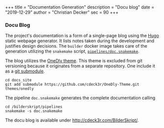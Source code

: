 +++
title = "Documentation Generation"
description = "Docu blog"
date = "2019-12-29"
author = "Christian Decker"
sec = 90
+++

### Docu Blog

The project's documentation is a form of a single-page blog using the [Hugo](https://gohugo.io/) static webpage generator. It lists notes taken during the development and justifies design decisions. The `builder` docker image takes care of the generation utilizing the `snakemake` script, [`pipelines/doc.snakemake`](https://github.com/cdeck3r/BilderSkript/blob/master/pipelines/doc.snakemake).

The blog utilizes the [OneDly theme](https://github.com/cdeck3r/OneDly-Theme). This theme is excluded from git versioning because it originates from a separate repository. One include it as a [git submodule](https://git-scm.com/docs/git-submodule). 

```
cd docs_site
git add submodule https://github.com/cdeck3r/OneDly-Theme.git themes/onedly
```

The pipeline `doc.snakemake` generates the complete documentation calling

```
cd /bilderskript/pipelines
snakemake -s doc.snakemake
```

The docu blog is available under http://cdeck3r.com/BilderSkript/.
